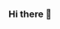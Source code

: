 ### Hi there 👋

<!--
**HyperDevil-X/HyperDevil-X** is a ✨ _special_ ✨ repository because its `README.md` (this file) appears on your GitHub profile.
#My Resume is https://hyperdevil-x.github.io/Resume/
Here are some ideas to get you started:

- 🔭 I’m currently working on ...
- 🌱 I’m currently learning ...
- 👯 I’m looking to collaborate on ...
- 🤔 I’m looking for help with ...
- 💬 Ask me about ...
- 📫 How to reach me: ...
- 😄 Pronouns: ...
- ⚡ Fun fact: ...
-->
